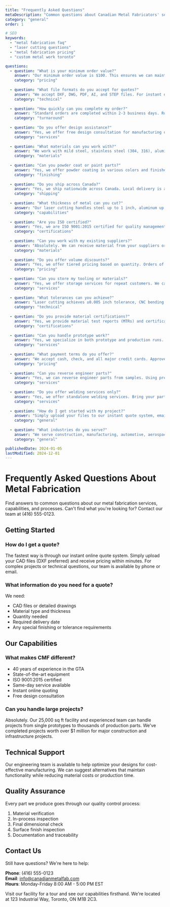 ```yaml
---
title: "Frequently Asked Questions"
metaDescription: "Common questions about Canadian Metal Fabricators' services, pricing, turnaround times, and capabilities. Get answers to your metal fabrication questions."
category: "general"
order: 1

# SEO
keywords:
  - "metal fabrication faq"
  - "laser cutting questions"
  - "metal fabrication pricing"
  - "custom metal work toronto"

questions:
  - question: "What is your minimum order value?"
    answer: "Our minimum order value is $100. This ensures we can maintain competitive pricing while providing quality service. For smaller projects, we recommend grouping multiple parts into a single order."
    category: "pricing"
    
  - question: "What file formats do you accept for quotes?"
    answer: "We accept DXF, DWG, PDF, AI, and STEP files. For instant online quotes, DXF files work best with our automated system. For complex 3D parts, STEP files provide the most accurate information."
    category: "technical"
    
  - question: "How quickly can you complete my order?"
    answer: "Standard orders are completed within 2-3 business days. Rush service is available for same-day or next-day delivery, depending on the complexity and our current workload. Upload your files for an accurate timeline."
    category: "turnaround"
    
  - question: "Do you offer design assistance?"
    answer: "Yes, we offer free design consultation for manufacturing optimization. Our team can suggest modifications to reduce costs, improve strength, or enhance manufacturability. We can also create drawings from sketches or samples."
    category: "services"
    
  - question: "What materials can you work with?"
    answer: "We work with mild steel, stainless steel (304, 316), aluminum (5052, 6061, 7075), galvanized steel, brass, copper, and some specialty alloys. Material thickness capabilities vary by process and material type."
    category: "materials"
    
  - question: "Can you powder coat or paint parts?"
    answer: "Yes, we offer powder coating in various colors and finishes, as well as wet painting for specific applications. We also provide other finishing services including anodizing for aluminum and passivation for stainless steel."
    category: "finishing"
    
  - question: "Do you ship across Canada?"
    answer: "Yes, we ship nationwide across Canada. Local delivery is available in the Greater Toronto Area, often same-day or next-day. We work with reliable carriers to ensure safe delivery of your parts anywhere in Canada."
    category: "shipping"
    
  - question: "What thickness of metal can you cut?"
    answer: "Our laser cutting handles steel up to 1 inch, aluminum up to 0.75 inch, and stainless steel up to 0.5 inch. For thicker materials, we offer plasma cutting up to 2 inches and waterjet cutting up to 4 inches."
    category: "capabilities"
    
  - question: "Are you ISO certified?"
    answer: "Yes, we are ISO 9001:2015 certified for quality management systems. We're also CWB certified for welding procedures and have TSSA authorization for pressure vessel work."
    category: "certifications"
    
  - question: "Can you work with my existing suppliers?"
    answer: "Absolutely. We can receive material from your suppliers or order specific materials on your behalf. We maintain relationships with major metal suppliers across Ontario for quick material sourcing."
    category: "materials"
    
  - question: "Do you offer volume discounts?"
    answer: "Yes, we offer tiered pricing based on quantity. Orders of 10+ pieces receive 5% off, 50+ pieces get 10% off, and 100+ pieces qualify for 15% off. Contact us for custom pricing on large production runs."
    category: "pricing"
    
  - question: "Can you store my tooling or materials?"
    answer: "Yes, we offer storage services for repeat customers. We can store your tooling, fixtures, and even raw materials for quick turnaround on repeat orders. Storage fees may apply for long-term storage."
    category: "services"
    
  - question: "What tolerances can you achieve?"
    answer: "Laser cutting achieves ±0.005 inch tolerance, CNC bending maintains ±0.5 degrees, and our machining can reach ±0.001 inch for critical dimensions. Tolerances vary by process and material."
    category: "technical"
    
  - question: "Do you provide material certifications?"
    answer: "Yes, we provide material test reports (MTRs) and certificates of conformance upon request. All materials are traceable to their source, and we maintain detailed records for quality assurance."
    category: "certifications"
    
  - question: "Can you handle prototype work?"
    answer: "Yes, we specialize in both prototype and production runs. Our quick-turn prototype service can deliver single pieces in 24-48 hours. We help refine designs before moving to full production."
    category: "services"
    
  - question: "What payment terms do you offer?"
    answer: "We accept cash, check, and all major credit cards. Approved accounts qualify for Net 30 terms. For first-time customers, we typically require payment upon pickup or before shipping."
    category: "pricing"
    
  - question: "Can you reverse engineer parts?"
    answer: "Yes, we can reverse engineer parts from samples. Using precision measurement tools and 3D scanning when needed, we create accurate drawings and can reproduce discontinued or damaged parts."
    category: "services"
    
  - question: "Do you offer welding services only?"
    answer: "Yes, we offer standalone welding services. Bring your parts to our facility or we can provide mobile welding services for on-site work in the GTA. All welders are CWB certified."
    category: "services"
    
  - question: "How do I get started with my project?"
    answer: "Simply upload your files to our instant quote system, email us at info@canadianmetalfab.com, or call (416) 555-0123. For complex projects, we recommend scheduling a consultation with our technical team."
    category: "general"
    
  - question: "What industries do you serve?"
    answer: "We serve construction, manufacturing, automotive, aerospace, food service, architecture, signage, and many other industries. Our versatility allows us to handle diverse projects from structural steel to precision components."
    category: "general"

publishedDate: 2024-01-05
lastModified: 2024-12-01
---
```


# Frequently Asked Questions About Metal Fabrication

Find answers to common questions about our metal fabrication services, capabilities, and processes. Can't find what you're looking for? Contact our team at (416) 555-0123.

## Getting Started

### How do I get a quote?
The fastest way is through our instant online quote system. Simply upload your CAD files (DXF preferred) and receive pricing within minutes. For complex projects or technical questions, our team is available by phone or email.

### What information do you need for a quote?
We need:
- CAD files or detailed drawings
- Material type and thickness
- Quantity needed
- Required delivery date
- Any special finishing or tolerance requirements

## Our Capabilities

### What makes CMF different?
- 40 years of experience in the GTA
- State-of-the-art equipment
- ISO 9001:2015 certified
- Same-day service available
- Instant online quoting
- Free design consultation

### Can you handle large projects?
Absolutely. Our 25,000 sq ft facility and experienced team can handle projects from single prototypes to thousands of production parts. We've completed projects worth over $1 million for major construction and infrastructure projects.

## Technical Support

Our engineering team is available to help optimize your designs for cost-effective manufacturing. We can suggest alternatives that maintain functionality while reducing material costs or production time.

## Quality Assurance

Every part we produce goes through our quality control process:
1. Material verification
2. In-process inspection
3. Final dimensional check
4. Surface finish inspection
5. Documentation and traceability

## Contact Us

Still have questions? We're here to help:

**Phone**: (416) 555-0123  
**Email**: info@canadianmetalfab.com  
**Hours**: Monday-Friday 8:00 AM - 5:00 PM EST

Visit our facility for a tour and see our capabilities firsthand. We're located at 123 Industrial Way, Toronto, ON M1B 2C3.